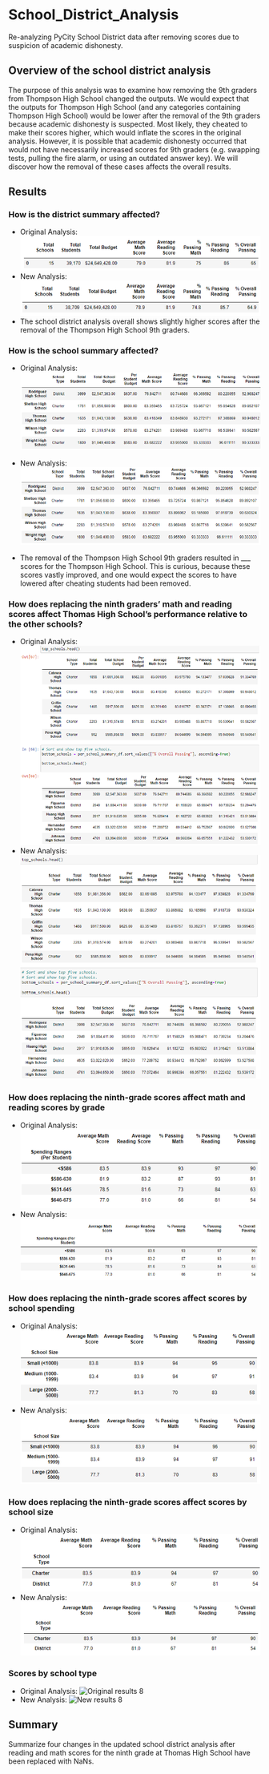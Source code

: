 # School_District_Analysis
Re-analyzing PyCity School District data after removing scores due to suspicion of academic dishonesty.

## Overview of the school district analysis

The purpose of this analysis was to examine how removing the 9th graders from Thompson High School changed the outputs. We would expect that the outputs for Thompson High School (and any categories containing Thompson High School) would be lower after the removal of the 9th graders because academic dishonesty is suspected. Most likely, they cheated to make their scores higher, which would inflate the scores in the original analysis. However, it is possible that academic dishonesty occurred that would not have necessarily increased scores for 9th graders (e.g. swapping tests, pulling the fire alarm, or using an outdated answer key). We will discover how the removal of these cases affects the overall results.

## Results

  ### How is the district summary affected?
  - Original Analysis:
  ![Original results 1](/../Resources/O1.png)
  - New Analysis:
  ![New results 1](/../Resources/N1.png)
  - The school district analysis overall shows slightly higher scores after the removal of the Thompson High School 9th graders.
  
  ### How is the school summary affected?
  
  - Original Analysis:
  ![Original results 2](/../Resources/O2.png)
  - New Analysis:
  ![New results 2](/../Resources/N2.png)
  
  - The removal of the Thompson High School 9th graders resulted in ___ scores for the Thompson High School. This is curious, because these scores vastly improved, and one would expect the scores to have lowered after cheating students had been removed. 
  
  
  ### How does replacing the ninth graders’ math and reading scores affect Thomas High School’s performance relative to the other schools?
  
  - Original Analysis:
  ![Original results 3](/../Resources/O3.png)
  - New Analysis:
  ![New results 3](/../Resources/N3.png)
  
   
  ### How does replacing the ninth-grade scores affect math and reading scores by grade
  
  - Original Analysis:
  ![Original results 5](/../Resources/O5.png)
  - New Analysis:
  ![New results 5](/../Resources/N5.png)


  ### How does replacing the ninth-grade scores affect scores by school spending
  
  - Original Analysis:
  ![Original results 6](/../Resources/O6.png)
  - New Analysis:
  ![New results 6](/../Resources/N6.png)
  
  ### How does replacing the ninth-grade scores affect scores by school size
  
  - Original Analysis:
  ![Original results 7](/../Resources/O7.png)
  - New Analysis:
  ![New results 7](/../Resources/N7.png)
  
  
  ### Scores by school type
  
  - Original Analysis:
  ![Original results 8](/../Resources/O8.png)
  - New Analysis:
  ![New results 8](/../Resources/N8.png)


## Summary
Summarize four changes in the updated school district analysis after reading and math scores for the ninth grade at Thomas High School have been replaced with NaNs.

